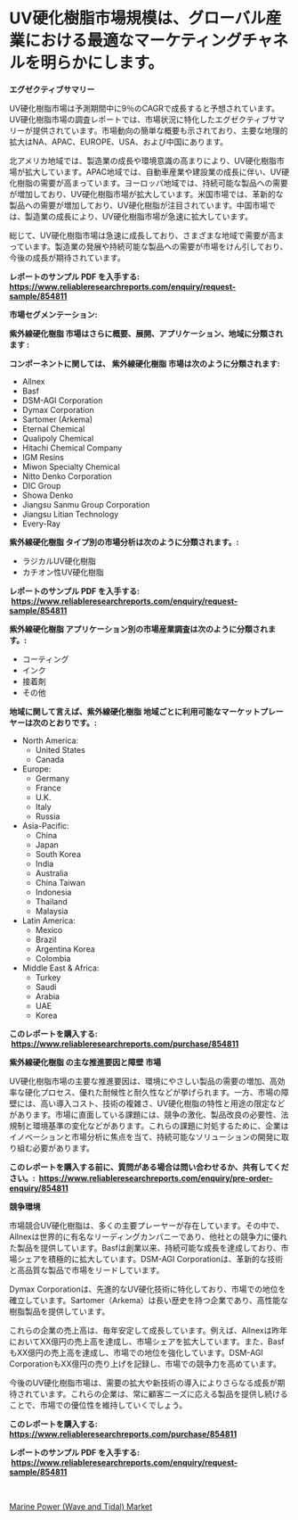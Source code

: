 <p><h1>UV硬化樹脂市場規模は、グローバル産業における最適なマーケティングチャネルを明らかにします。</h1></p><p><strong>エグゼクティブサマリー</strong></p>
<p><p>UV硬化樹脂市場は予測期間中に9％のCAGRで成長すると予想されています。UV硬化樹脂市場の調査レポートでは、市場状況に特化したエグゼクティブサマリーが提供されています。市場動向の簡単な概要も示されており、主要な地理的拡大はNA、APAC、EUROPE、USA、および中国にあります。</p><p>北アメリカ地域では、製造業の成長や環境意識の高まりにより、UV硬化樹脂市場が拡大しています。APAC地域では、自動車産業や建設業の成長に伴い、UV硬化樹脂の需要が高まっています。ヨーロッパ地域では、持続可能な製品への需要が増加しており、UV硬化樹脂市場が拡大しています。米国市場では、革新的な製品への需要が増加しており、UV硬化樹脂が注目されています。中国市場では、製造業の成長により、UV硬化樹脂市場が急速に拡大しています。</p><p>総じて、UV硬化樹脂市場は急速に成長しており、さまざまな地域で需要が高まっています。製造業の発展や持続可能な製品への需要が市場をけん引しており、今後の成長が期待されています。</p></p>
<p><strong>レポートのサンプル PDF を入手する: <a href="https://www.reliableresearchreports.com/enquiry/request-sample/854811">https://www.reliableresearchreports.com/enquiry/request-sample/854811</a></strong></p>
<p><strong>市場セグメンテーション:</strong></p>
<p><strong> 紫外線硬化樹脂 市場はさらに概要、展開、アプリケーション、地域に分類されます :</strong></p>
<p><strong>コンポーネントに関しては、 紫外線硬化樹脂 市場は次のように分類されます: &nbsp;</strong></p>
<p><ul><li>Allnex</li><li>Basf</li><li>DSM-AGI Corporation</li><li>Dymax Corporation</li><li>Sartomer (Arkema)</li><li>Eternal Chemical</li><li>Qualipoly Chemical</li><li>Hitachi Chemical Company</li><li>IGM Resins</li><li>Miwon Specialty Chemical</li><li>Nitto Denko Corporation</li><li>DIC Group</li><li>Showa Denko</li><li>Jiangsu Sanmu Group Corporation</li><li>Jiangsu Litian Technology</li><li>Every-Ray</li></ul></p>
<p><strong> 紫外線硬化樹脂 タイプ別の市場分析は次のように分類されます。:</strong></p>
<p><ul><li>ラジカルUV硬化樹脂</li><li>カチオン性UV硬化樹脂</li></ul></p>
<p><strong>レポートのサンプル PDF を入手する: &nbsp;<a href="https://www.reliableresearchreports.com/enquiry/request-sample/854811">https://www.reliableresearchreports.com/enquiry/request-sample/854811</a></strong></p>
<p><strong> 紫外線硬化樹脂 アプリケーション別の市場産業調査は次のように分類されます。:</strong></p>
<p><ul><li>コーティング</li><li>インク</li><li>接着剤</li><li>その他</li></ul></p>
<p><strong>地域に関して言えば、紫外線硬化樹脂 地域ごとに利用可能なマーケットプレーヤーは次のとおりです。:</strong></p>
<p><ul>
    <li>
        North America:
        <ul>
            <li>United States</li>
            <li>Canada</li>
        </ul>
    </li>
    <li>
        Europe:
        <ul>
            <li>Germany</li>
            <li>France</li>
            <li>U.K.</li>
            <li>Italy</li>
            <li>Russia</li>
        </ul>
    </li>
    <li>
        Asia-Pacific:
        <ul>
            <li>China</li>
            <li>Japan</li>
            <li>South Korea</li>
            <li>India</li>
            <li>Australia</li>
            <li>China Taiwan</li>
            <li>Indonesia</li>
            <li>Thailand</li>
            <li>Malaysia</li>
        </ul>
    </li>
    <li>
        Latin America:
        <ul>
            <li>Mexico</li>
            <li>Brazil</li>
            <li>Argentina Korea</li>
            <li>Colombia</li>
        </ul>
    </li>
    <li>
        Middle East & Africa:
        <ul>
            <li>Turkey</li>
            <li>Saudi</li>
            <li>Arabia</li>
            <li>UAE</li>
            <li>Korea</li>
        </ul>
    </li>
    </ul></p>
<p><strong>このレポートを購入する: &nbsp;<a href="https://www.reliableresearchreports.com/purchase/854811">https://www.reliableresearchreports.com/purchase/854811</a></strong></p>
<p><strong>紫外線硬化樹脂 の主な推進要因と障壁 市場</strong></p>
<p><p>UV硬化樹脂市場の主要な推進要因は、環境にやさしい製品の需要の増加、高効率な硬化プロセス、優れた耐候性と耐久性などが挙げられます。一方、市場の障壁には、高い導入コスト、技術の複雑さ、UV硬化樹脂の特性と用途の限定などがあります。市場に直面している課題には、競争の激化、製品改良の必要性、法規制と環境基準の変化などがあります。これらの課題に対処するために、企業はイノベーションと市場分析に焦点を当て、持続可能なソリューションの開発に取り組む必要があります。</p></p>
<p><strong>このレポートを購入する前に、質問がある場合は問い合わせるか、共有してください。:&nbsp; <a href="https://www.reliableresearchreports.com/enquiry/pre-order-enquiry/854811">https://www.reliableresearchreports.com/enquiry/pre-order-enquiry/854811</a></strong></p>
<p><strong>競争環境</strong></p>
<p><p>市場競合UV硬化樹脂は、多くの主要プレーヤーが存在しています。その中で、Allnexは世界的に有名なリーディングカンパニーであり、他社との競争力に優れた製品を提供しています。Basfは創業以来、持続可能な成長を達成しており、市場シェアを積極的に拡大しています。DSM-AGI Corporationは、革新的な技術と高品質な製品で市場をリードしています。</p><p>Dymax Corporationは、先進的なUV硬化技術に特化しており、市場での地位を確立しています。Sartomer（Arkema）は長い歴史を持つ企業であり、高性能な樹脂製品を提供しています。</p><p>これらの企業の売上高は、毎年安定して成長しています。例えば、Allnexは昨年においてXX億円の売上高を達成し、市場シェアを拡大しています。また、BasfもXX億円の売上高を達成し、市場での地位を強化しています。DSM-AGI CorporationもXX億円の売り上げを記録し、市場での競争力を高めています。</p><p>今後のUV硬化樹脂市場は、需要の拡大や新技術の導入によりさらなる成長が期待されています。これらの企業は、常に顧客ニーズに応える製品を提供し続けることで、市場での優位性を維持していくでしょう。</p></p>
<p><strong>このレポートを購入する: &nbsp; <a href="https://www.reliableresearchreports.com/purchase/854811">https://www.reliableresearchreports.com/purchase/854811</a></strong></p>
<p><strong>レポートのサンプル PDF を入手する: &nbsp;<a href="https://www.reliableresearchreports.com/enquiry/request-sample/854811">https://www.reliableresearchreports.com/enquiry/request-sample/854811</a></strong><strong></strong></p>
<p>&nbsp;</p>
<p><p><a href="https://github.com/Chiragrp22/Market-Research-Report-List-4/blob/main/marine-power-wave-and-tidal-market.md">Marine Power (Wave and Tidal) Market</a></p></p>